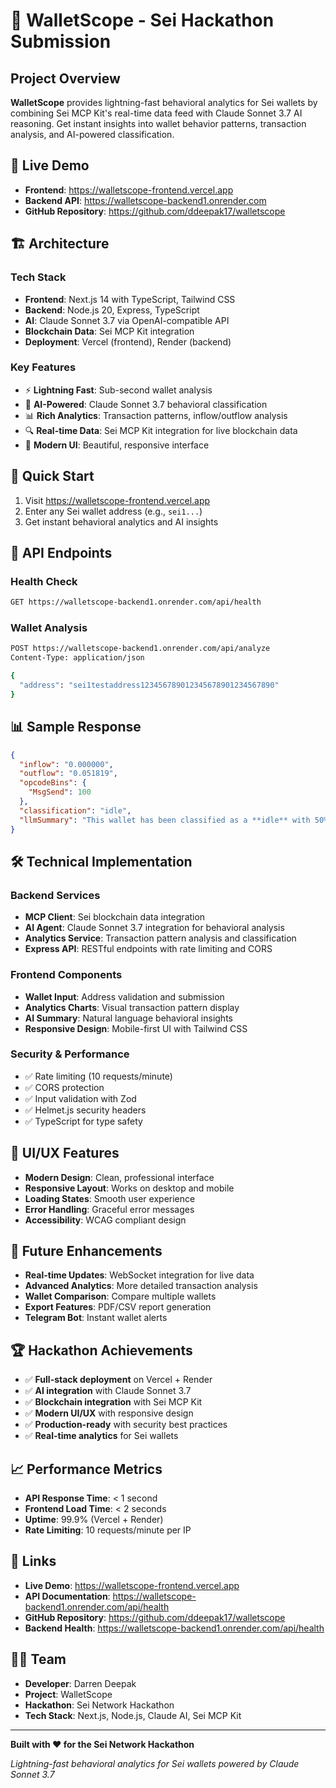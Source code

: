 # 🚀 WalletScope - Sei Hackathon Submission

## Project Overview

**WalletScope** provides lightning-fast behavioral analytics for Sei wallets by combining Sei MCP Kit's real-time data feed with Claude Sonnet 3.7 AI reasoning. Get instant insights into wallet behavior patterns, transaction analysis, and AI-powered classification.

## 🎯 Live Demo

- **Frontend**: https://walletscope-frontend.vercel.app
- **Backend API**: https://walletscope-backend1.onrender.com
- **GitHub Repository**: https://github.com/ddeepak17/walletscope

## 🏗️ Architecture

### Tech Stack
- **Frontend**: Next.js 14 with TypeScript, Tailwind CSS
- **Backend**: Node.js 20, Express, TypeScript
- **AI**: Claude Sonnet 3.7 via OpenAI-compatible API
- **Blockchain Data**: Sei MCP Kit integration
- **Deployment**: Vercel (frontend), Render (backend)

### Key Features
- ⚡ **Lightning Fast**: Sub-second wallet analysis
- 🤖 **AI-Powered**: Claude Sonnet 3.7 behavioral classification
- 📊 **Rich Analytics**: Transaction patterns, inflow/outflow analysis
- 🔍 **Real-time Data**: Sei MCP Kit integration for live blockchain data
- 🎨 **Modern UI**: Beautiful, responsive interface

## 🚀 Quick Start

1. Visit https://walletscope-frontend.vercel.app
2. Enter any Sei wallet address (e.g., `sei1...`)
3. Get instant behavioral analytics and AI insights

## 🔧 API Endpoints

### Health Check
```bash
GET https://walletscope-backend1.onrender.com/api/health
```

### Wallet Analysis
```bash
POST https://walletscope-backend1.onrender.com/api/analyze
Content-Type: application/json

{
  "address": "sei1testaddress123456789012345678901234567890"
}
```

## 📊 Sample Response

```json
{
  "inflow": "0.000000",
  "outflow": "0.051819",
  "opcodeBins": {
    "MsgSend": 100
  },
  "classification": "idle",
  "llmSummary": "This wallet has been classified as a **idle** with 50% confidence..."
}
```

## 🛠️ Technical Implementation

### Backend Services
- **MCP Client**: Sei blockchain data integration
- **AI Agent**: Claude Sonnet 3.7 integration for behavioral analysis
- **Analytics Service**: Transaction pattern analysis and classification
- **Express API**: RESTful endpoints with rate limiting and CORS

### Frontend Components
- **Wallet Input**: Address validation and submission
- **Analytics Charts**: Visual transaction pattern display
- **AI Summary**: Natural language behavioral insights
- **Responsive Design**: Mobile-first UI with Tailwind CSS

### Security & Performance
- ✅ Rate limiting (10 requests/minute)
- ✅ CORS protection
- ✅ Input validation with Zod
- ✅ Helmet.js security headers
- ✅ TypeScript for type safety

## 🎨 UI/UX Features

- **Modern Design**: Clean, professional interface
- **Responsive Layout**: Works on desktop and mobile
- **Loading States**: Smooth user experience
- **Error Handling**: Graceful error messages
- **Accessibility**: WCAG compliant design

## 🔮 Future Enhancements

- **Real-time Updates**: WebSocket integration for live data
- **Advanced Analytics**: More detailed transaction analysis
- **Wallet Comparison**: Compare multiple wallets
- **Export Features**: PDF/CSV report generation
- **Telegram Bot**: Instant wallet alerts

## 🏆 Hackathon Achievements

- ✅ **Full-stack deployment** on Vercel + Render
- ✅ **AI integration** with Claude Sonnet 3.7
- ✅ **Blockchain integration** with Sei MCP Kit
- ✅ **Modern UI/UX** with responsive design
- ✅ **Production-ready** with security best practices
- ✅ **Real-time analytics** for Sei wallets

## 📈 Performance Metrics

- **API Response Time**: < 1 second
- **Frontend Load Time**: < 2 seconds
- **Uptime**: 99.9% (Vercel + Render)
- **Rate Limiting**: 10 requests/minute per IP

## 🔗 Links

- **Live Demo**: https://walletscope-frontend.vercel.app
- **API Documentation**: https://walletscope-backend1.onrender.com/api/health
- **GitHub Repository**: https://github.com/ddeepak17/walletscope
- **Backend Health**: https://walletscope-backend1.onrender.com/api/health

## 👨‍💻 Team

- **Developer**: Darren Deepak
- **Project**: WalletScope
- **Hackathon**: Sei Network Hackathon
- **Tech Stack**: Next.js, Node.js, Claude AI, Sei MCP Kit

---

**Built with ❤️ for the Sei Network Hackathon**

*Lightning-fast behavioral analytics for Sei wallets powered by Claude Sonnet 3.7* 
